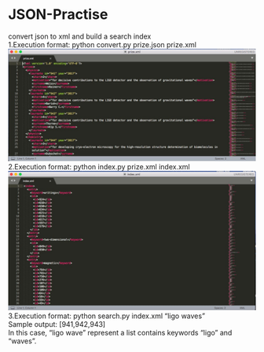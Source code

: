 # JSON-Practise
convert json to xml and build a search index<br>
1.Execution format: python convert.py prize.json prize.xml<br>
![Image text](https://github.com/Yvonne617/JSON-Practise/blob/master/screenshot1.jpg)
2.Execution format: python index.py prize.xml index.xml<br>
![Image text](https://github.com/Yvonne617/JSON-Practise/blob/master/screenshot2.jpg)
3.Execution format: python search.py index.xml “ligo waves”<br>
Sample output: [941,942,943]<br>
In this case, “ligo wave” represent a list contains keywords “ligo” and “waves”. 
